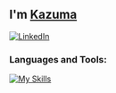 ## I'm [Kazuma](https://github.com/kzmsdkn/)

[![LinkedIn](https://img.shields.io/badge/linkedin-%230077B5.svg?style=for-the-badge&logo=linkedin&logoColor=white)](https://www.linkedin.com/in/kazuma-sadakane/)

### Languages and Tools:
[![My Skills](https://skillicons.dev/icons?i=python,go,zig,rust,js,ts,c)](https://skillicons.dev)

